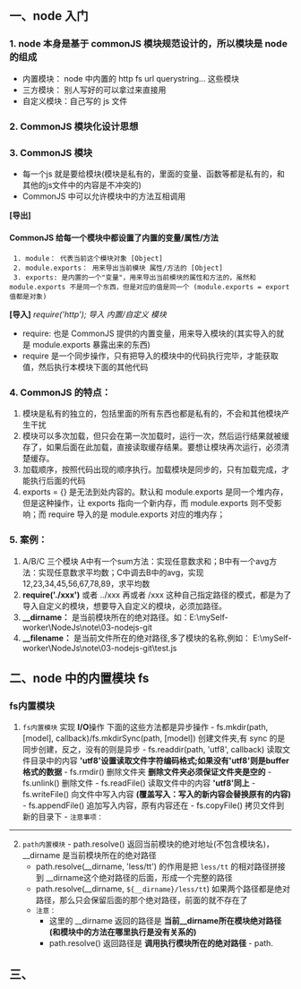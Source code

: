 ## 一、node 入门

  ### 1. node 本身是基于 commonJS 模块规范设计的，所以模块是 node 的组成
  - 内置模块： node 中内置的 http  fs url querystring... 这些模块
  - 三方模块： 别人写好的可以拿过来直接用
  - 自定义模块：自己写的 js 文件

  ### 2. CommonJS 模块化设计思想

  ### 3. CommonJS 模块
  - 每一个js 就是要给模块(模块是私有的，里面的变量、函数等都是私有的，和其他的js文件中的内容是不冲突的)
  - CommonJS 中可以允许模块中的方法互相调用

  **[导出]**
  #### CommonJS 给每一个模块中都设置了内置的变量/属性/方法
     1. module： 代表当前这个模块对象 [Object]
     2. module.exports： 用来导出当前模块 属性/方法的 [Object]
     3. exports: 是内置的一个"变量"，用来导出当前模块的属性和方法的，虽然和 module.exports 不是同一个东西，但是对应的值是同一个 (module.exports = export 值都是对象)

  **[导入]**
  *require('http'); 导入 内置/自定义 模块*
  - require: 也是 CommonJS 提供的内置变量，用来导入模块的(其实导入的就是 module.exports 暴露出来的东西)
  - require 是一个同步操作，只有把导入的模块中的代码执行完毕，才能获取值，然后执行本模块下面的其他代码

  ### 4. CommonJS 的特点：
   1. 模块是私有的独立的，包括里面的所有东西也都是私有的，不会和其他模块产生干扰
   2. 模块可以多次加载，但只会在第一次加载时，运行一次，然后运行结果就被缓存了，如果后面在此加载，直接读取缓存结果。要想让模块再次运行，必须清楚缓存。
   3. 加载顺序，按照代码出现的顺序执行。加载模块是同步的，只有加载完成，才能执行后面的代码
   4. exports = {} 是无法到处内容的。默认和 module.exports 是同一个堆内存，但是这种操作，让 exports 指向一个新内存，而 module.exports 则不受影响；而 require 导入的是 module.exports 对应的堆内存；

  ### 5. 案例：
   1. A/B/C 三个模块  A中有一个sum方法：实现任意数求和；B中有一个avg方法：实现任意数求平均数；C中调去B中的avg，实现 12,23,34,45,56,67,78,89，求平均数
   2. **require('./xxx')** 或者 ../xxx 再或者 /xxx 这种自己指定路径的模式，都是为了导入自定义的模块，想要导入自定义的模块，必须加路径。
   3. **__dirname：** 是当前模块所在的绝对路径。如：E:\mySelf-worker\NodeJs\note\03-nodejs-git
   4. **__filename：** 是当前文件所在的绝对路径,多了模块的名称,例如： E:\mySelf-worker\NodeJs\note\03-nodejs-git\test.js

## 二、node 中的内置模块 fs
  ### fs内置模块
  1. `fs内置模块` 实现 **I/O**操作 下面的这些方法都是异步操作
    - fs.mkdir(path, [model], callback)/fs.mkdirSync(path, [model]) 创建文件夹,有 sync 的是同步创建，反之，没有的则是异步
    - fs.readdir(path, 'utf8', callback)   读取文件目录中的内容 **'utf8'设置读取文件字符编码格式;如果没有'utf8'则是buffer格式的数据**
    - fs.rmdir()  删除文件夹 **删除文件夹必须保证文件夹是空的**
    - fs.unlink()  删除文件
    - fs.readFile()  读取文件中的内容 **'utf8'同上**
    - fs.writeFile()  向文件中写入内容 **(覆盖写入：写入的新内容会替换原有的内容)**
    - fs.appendFile()  追加写入内容，原有内容还在
    - fs.copyFile()  拷贝文件到新的目录下
    - `注意事项：`
---

  2. `path内置模块`
    - path.resolve() 返回当前模块的绝对地址(不包含模块名)， __dirname 是当前模块所在的绝对路径
      - path.resolve(__dirname, 'less/tt') 的作用是把 `less/tt` 的相对路径拼接到 __dirname这个绝对路径的后面，形成一个完整的路径
      - path.resolve(__dirname, `${__dirname}/less/tt`) 如果两个路径都是绝对路径，那么只会保留后面的那个绝对路径，前面的就不存在了
      - `注意：`
        - 这里的 __dirname 返回的路径是 **当前__dirname所在模块绝对路径(和模块中的方法在哪里执行是没有关系的)**
        - path.resolve() 返回路径是 **调用执行模块所在的绝对路径**
    - path.

## 三、
